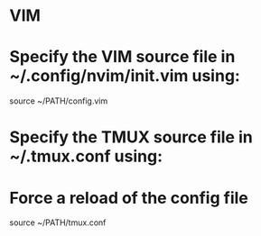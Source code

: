 # VIM

# Specify the VIM source file in ~/.config/nvim/init.vim using:
source ~/PATH/config.vim


# Specify the TMUX source file in ~/.tmux.conf using:

# Force a reload of the config file
source ~/PATH/tmux.conf
